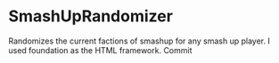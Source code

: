 # SmashUpRandomizer
Randomizes the current factions of smashup for any smash up player. I used foundation as the HTML framework.
Commit  

